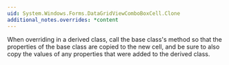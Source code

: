 ```yaml
---
uid: System.Windows.Forms.DataGridViewComboBoxCell.Clone
additional_notes.overrides: *content
---
```


<p>When overriding <xref href="System.Windows.Forms.DataGridViewComboBoxCell.Clone"></xref> in a derived class, call the base class's <xref href="System.Windows.Forms.DataGridViewComboBoxCell.Clone"></xref> method so that the properties of the base class are copied to the new cell, and be sure to also copy the values of any properties that were added to the derived class.</p>


